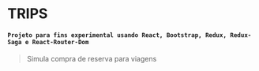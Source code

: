 # TRIPS

#### `Projeto para fins experimental usando React, Bootstrap, Redux, Redux-Saga e React-Router-Dom`

> Simula compra de reserva para viagens
